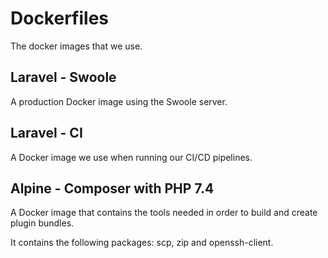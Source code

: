 # Dockerfiles

The docker images that we use.

## Laravel - Swoole

A production Docker image using the Swoole server.

## Laravel - CI

A Docker image we use when running our CI/CD pipelines.

## Alpine - Composer with PHP 7.4

A Docker image that contains the tools needed in order to build and create plugin bundles.

It contains the following packages: scp, zip and openssh-client.
